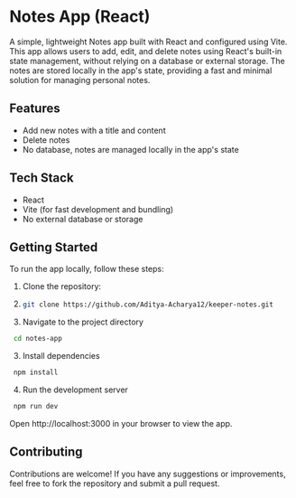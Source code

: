 # Notes App (React)

A simple, lightweight Notes app built with React and configured using Vite. This app allows users to add, edit, and delete notes using React's built-in state management, without relying on a database or external storage. The notes are stored locally in the app's state, providing a fast and minimal solution for managing personal notes.

## Features

- Add new notes with a title and content
- Delete notes
- No database, notes are managed locally in the app's state

## Tech Stack

- React
- Vite (for fast development and bundling)
- No external database or storage

## Getting Started 

To run the app locally, follow these steps:

1. Clone the repository:
2. 
   ```bash
   git clone https://github.com/Aditya-Acharya12/keeper-notes.git
   ```
3. Navigate to the project directory

  ```bash
   cd notes-app
  ```
3. Install dependencies

  ```bash
   npm install
  ```
4. Run the development server

  ```bash
   npm run dev
  ```
Open http://localhost:3000 in your browser to view the app.

## Contributing

Contributions are welcome! If you have any suggestions or improvements, feel free to fork the repository and submit a pull request.
